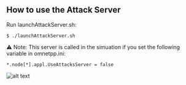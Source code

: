 
## How to use the Attack Server
Run launchAttackServer.sh:

    $ ./launchAttackServer.sh

:warning: Note: This server is called in the simuation if you set the following variable in omnetpp.ini:

    *.node[*].appl.UseAttacksServer = false

 ![alt text](https://github.com/josephkamel/F2MD/blob/master/attack-server/AttackServer-GUI.png)
